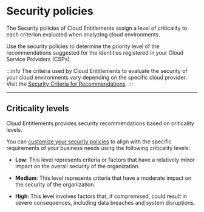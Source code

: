 # Security policies

The Security policies of Cloud Entitlements assign a level of criticality to each criterion evaluated when analyzing cloud environments.

Use the security policies to determine the priority level of the recommendations suggested for the identities registered in your Cloud Service Providers (CSPs).

:::info
The criteria used by Cloud Entitlements to evaluate the security of your cloud environments vary depending on the specific cloud provider. Visit the [Security Criteria for Recommendations](/v3-32/docs/cloud-entitlements-security-criteria-for-recommendations). 
:::


* * *


## Criticality levels
Cloud Entitlements provides security recommendations based on criticality levels.

You can [customize your security policies](/v3-32/docs/cloud-entitlements-how-to-customize-security-policies) to align with the specific requirements of your business needs using the following criticality levels:

* **Low**: This level represents criteria or factors that have a relatively minor impact on the overall security of the organization.

* **Medium**: This level represents criteria that have a moderate impact on the security of the organization.
 
* **High**: This level involves factors that, if compromised, could result in severe consequences, including data breaches and system disruptions.


